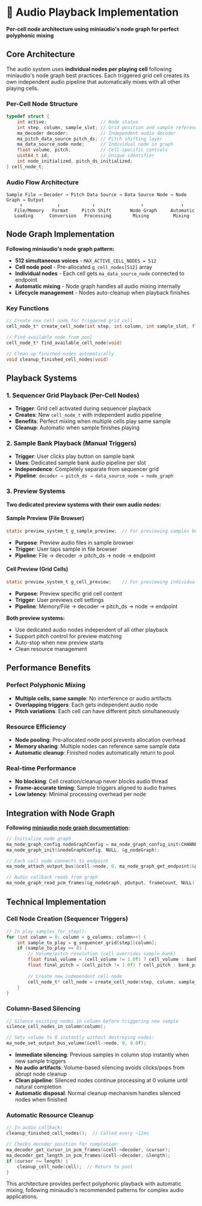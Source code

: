 # 🎵 Audio Playback Implementation

**Per-cell node architecture using miniaudio's node graph for perfect polyphonic mixing**

## Core Architecture

The audio system uses **individual nodes per playing cell** following miniaudio's node graph best practices. Each triggered grid cell creates its own independent audio pipeline that automatically mixes with all other playing cells.

### Per-Cell Node Structure
```c
typedef struct {
    int active;                    // Node status
    int step, column, sample_slot; // Grid position and sample reference
    ma_decoder decoder;            // Independent audio decoder
    ma_pitch_data_source pitch_ds; // Pitch shifting layer
    ma_data_source_node node;      // Individual node in graph
    float volume, pitch;           // Cell-specific controls
    uint64_t id;                   // Unique identifier
    int node_initialized, pitch_ds_initialized;
} cell_node_t;
```

### Audio Flow Architecture
```
Sample File → Decoder → Pitch Data Source → Data Source Node → Node Graph → Output
     ↑             ↑            ↑                 ↑              ↑
   File/Memory   Format     Pitch Shift       Node Graph     Automatic
   Loading      Conversion   Processing        Mixing         Mixing
```

## Node Graph Implementation

**Following miniaudio's node graph pattern:**
- **512 simultaneous voices** - `MAX_ACTIVE_CELL_NODES = 512`
- **Cell node pool** - Pre-allocated `g_cell_nodes[512]` array
- **Individual nodes** - Each cell gets `ma_data_source_node` connected to endpoint
- **Automatic mixing** - Node graph handles all audio mixing internally
- **Lifecycle management** - Nodes auto-cleanup when playback finishes

### Key Functions
```c
// Create new cell node for triggered grid cell
cell_node_t* create_cell_node(int step, int column, int sample_slot, float volume, float pitch)

// Find available node from pool
cell_node_t* find_available_cell_node(void)

// Clean up finished nodes automatically
void cleanup_finished_cell_nodes(void)
```

## Playback Systems

### 1. Sequencer Grid Playback (Per-Cell Nodes)
- **Trigger**: Grid cell activated during sequencer playback
- **Creates**: New `cell_node_t` with independent audio pipeline
- **Benefits**: Perfect mixing when multiple cells play same sample
- **Cleanup**: Automatic when sample finishes playing

### 2. Sample Bank Playback (Manual Triggers)
- **Trigger**: User clicks play button on sample bank
- **Uses**: Dedicated sample bank audio pipeline per slot
- **Independence**: Completely separate from sequencer grid
- **Pipeline**: `decoder → pitch_ds → data_source_node → node_graph`

### 3. Preview Systems
**Two dedicated preview systems with their own audio nodes:**

#### Sample Preview (File Browser)
```c
static preview_system_t g_sample_preview;  // For previewing samples before adding to banks
```
- **Purpose**: Preview audio files in sample browser
- **Trigger**: User taps sample in file browser
- **Pipeline**: File → decoder → pitch_ds → node → endpoint

#### Cell Preview (Grid Cells)  
```c
static preview_system_t g_cell_preview;    // For previewing individual grid cells
```
- **Purpose**: Preview specific grid cell content
- **Trigger**: User previews cell settings
- **Pipeline**: Memory/File → decoder → pitch_ds → node → endpoint

**Both preview systems:**
- Use dedicated audio nodes independent of all other playback
- Support pitch control for preview matching
- Auto-stop when new preview starts
- Clean resource management

## Performance Benefits

### Perfect Polyphonic Mixing
- **Multiple cells, same sample**: No interference or audio artifacts
- **Overlapping triggers**: Each gets independent audio node
- **Pitch variations**: Each cell can have different pitch simultaneously

### Resource Efficiency  
- **Node pooling**: Pre-allocated node pool prevents allocation overhead
- **Memory sharing**: Multiple nodes can reference same sample data
- **Automatic cleanup**: Finished nodes automatically return to pool

### Real-time Performance
- **No blocking**: Cell creation/cleanup never blocks audio thread
- **Frame-accurate timing**: Sample triggers aligned to audio frames
- **Low latency**: Minimal processing overhead per node

## Integration with Node Graph

**Following [miniaudio node graph documentation](https://miniaud.io/docs/examples/node_graph.html):**
```c
// Initialize node graph
ma_node_graph_config nodeGraphConfig = ma_node_graph_config_init(CHANNEL_COUNT);
ma_node_graph_init(&nodeGraphConfig, NULL, &g_nodeGraph);

// Each cell node connects to endpoint
ma_node_attach_output_bus(&cell->node, 0, ma_node_graph_get_endpoint(&g_nodeGraph), 0);

// Audio callback reads from graph
ma_node_graph_read_pcm_frames(&g_nodeGraph, pOutput, frameCount, NULL);
```

## Technical Implementation

### Cell Node Creation (Sequencer Triggers)
```c
// In play_samples_for_step():
for (int column = 0; column < g_columns; column++) {
    int sample_to_play = g_sequencer_grid[step][column];
    if (sample_to_play >= 0) {
        // Volume/pitch resolution (cell overrides sample bank)
        float final_volume = (cell_volume != 1.0f) ? cell_volume : bank_volume;
        float final_pitch = (cell_pitch != 1.0f) ? cell_pitch : bank_pitch;
        
        // Create new independent cell node
        cell_node_t* cell_node = create_cell_node(step, column, sample_to_play, final_volume, final_pitch);
    }
}
```

### Column-Based Silencing
```c
// Silence existing nodes in column before triggering new sample
silence_cell_nodes_in_column(column);

// Sets volume to 0 instantly without destroying nodes:
ma_node_set_output_bus_volume(&cell->node, 0, 0.0f);
```
- **Immediate silencing**: Previous samples in column stop instantly when new sample triggers
- **No audio artifacts**: Volume-based silencing avoids clicks/pops from abrupt node cleanup
- **Clean pipeline**: Silenced nodes continue processing at 0 volume until natural completion
- **Automatic disposal**: Normal cleanup mechanism handles silenced nodes when finished

### Automatic Resource Cleanup
```c
// In audio callback:
cleanup_finished_cell_nodes();  // Called every ~11ms

// Checks decoder position for completion:
ma_decoder_get_cursor_in_pcm_frames(&cell->decoder, &cursor);
ma_decoder_get_length_in_pcm_frames(&cell->decoder, &length);
if (cursor >= length) {
    cleanup_cell_node(cell);  // Return to pool
}
```

This architecture provides perfect polyphonic playback with automatic mixing, following miniaudio's recommended patterns for complex audio applications.
